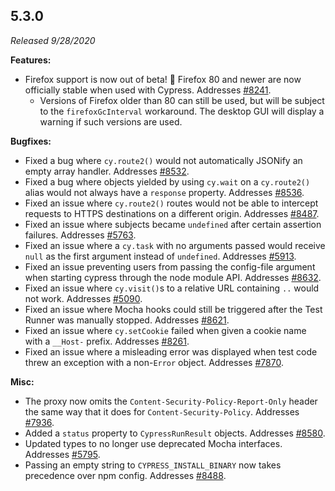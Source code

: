 ## 5.3.0

_Released 9/28/2020_

**Features:**

- Firefox support is now out of beta! 🎉 Firefox 80 and newer are now officially
  stable when used with Cypress. Addresses
  [#8241](https://github.com/cypress-io/cypress/issues/8241).
  - Versions of Firefox older than 80 can still be used, but will be subject to
    the `firefoxGcInterval` workaround. The desktop GUI will display a warning
    if such versions are used.

**Bugfixes:**

- Fixed a bug where `cy.route2()` would not automatically JSONify an empty array
  handler. Addresses [#8532](https://github.com/cypress-io/cypress/issues/8532).
- Fixed a bug where objects yielded by using `cy.wait` on a `cy.route2()` alias
  would not always have a `response` property. Addresses
  [#8536](https://github.com/cypress-io/cypress/issues/8536).
- Fixed an issue where `cy.route2()` routes would not be able to intercept
  requests to HTTPS destinations on a different origin. Addresses
  [#8487](https://github.com/cypress-io/cypress/issues/8487).
- Fixed an issue where subjects became `undefined` after certain assertion
  failures. Addresses
  [#5763](https://github.com/cypress-io/cypress/issues/5763).
- Fixed an issue where a `cy.task` with no arguments passed would receive `null`
  as the first argument instead of `undefined`. Addresses
  [#5913](https://github.com/cypress-io/cypress/issues/5913).
- Fixed an issue preventing users from passing the config-file argument when
  starting cypress through the node module API. Addresses
  [#8632](https://github.com/cypress-io/cypress/issues/8632).
- Fixed an issue where `cy.visit()`s to a relative URL containing `..` would not
  work. Addresses [#5090](https://github.com/cypress-io/cypress/issues/5090).
- Fixed an issue where Mocha hooks could still be triggered after the Test
  Runner was manually stopped. Addresses
  [#8621](https://github.com/cypress-io/cypress/issues/8621).
- Fixed an issue where `cy.setCookie` failed when given a cookie name with a
  `__Host-` prefix. Addresses
  [#8261](https://github.com/cypress-io/cypress/issues/8261).
- Fixed an issue where a misleading error was displayed when test code threw an
  exception with a non-`Error` object. Addresses
  [#7870](https://github.com/cypress-io/cypress/issues/7870).

**Misc:**

- The proxy now omits the `Content-Security-Policy-Report-Only` header the same
  way that it does for `Content-Security-Policy`. Addresses
  [#7936](https://github.com/cypress-io/cypress/issues/7936).
- Added a `status` property to `CypressRunResult` objects. Addresses
  [#8580](https://github.com/cypress-io/cypress/issues/8580).
- Updated types to no longer use deprecated Mocha interfaces. Addresses
  [#5795](https://github.com/cypress-io/cypress/issues/5795).
- Passing an empty string to `CYPRESS_INSTALL_BINARY` now takes precedence over
  npm config. Addresses
  [#8488](https://github.com/cypress-io/cypress/issues/8488).
